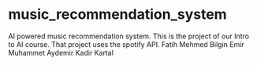# music_recommendation_system
AI powered music recommendation system. This is the project of our Intro to AI course.
That project uses the spotify API.
Fatih Mehmed Bilgin
Emir Muhammet Aydemir 
Kadir Kartal
